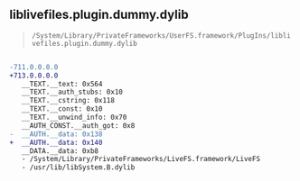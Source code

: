 ## liblivefiles.plugin.dummy.dylib

> `/System/Library/PrivateFrameworks/UserFS.framework/PlugIns/liblivefiles.plugin.dummy.dylib`

```diff

-711.0.0.0.0
+713.0.0.0.0
   __TEXT.__text: 0x564
   __TEXT.__auth_stubs: 0x10
   __TEXT.__cstring: 0x118
   __TEXT.__const: 0x10
   __TEXT.__unwind_info: 0x70
   __AUTH_CONST.__auth_got: 0x8
-  __AUTH.__data: 0x138
+  __AUTH.__data: 0x140
   __DATA.__data: 0xb8
   - /System/Library/PrivateFrameworks/LiveFS.framework/LiveFS
   - /usr/lib/libSystem.B.dylib

```
